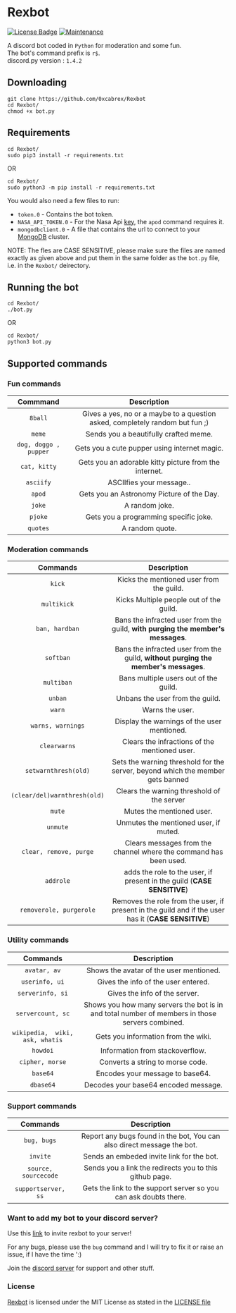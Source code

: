 # Rexbot
[![License Badge](https://img.shields.io/badge/license-MIT-blue.svg)](LICENSE)
[![Maintenance](https://img.shields.io/badge/Maintained%3F-yes-green.svg)](CHANGELOG)

A discord bot coded in `Python` for moderation and some fun.  
The bot's command prefix is `r$`.  
discord.py version : `1.4.2`

## Downloading

```
git clone https://github.com/0xcabrex/Rexbot
cd Rexbot/
chmod +x bot.py
```

## Requirements

```
cd Rexbot/
sudo pip3 install -r requirements.txt
```
OR
```
cd Rexbot/
sudo python3 -m pip install -r requirements.txt
```  

You would also need a few files to run: 

- `token.0` - Contains the bot token.
- `NASA_API_TOKEN.0` - For the Nasa Api [key](https://api.nasa.gov/ "Get your api key here"), the `apod` command requires it.
- `mongodbclient.0` - A file that contains the url to connect to your [MongoDB](https://mongodb.com "MongoDB") cluster.  

NOTE: The fles are CASE SENSITIVE, please make sure the files are named exactly as given above and put them in the same folder as the 
`bot.py` file, i.e. in the `Rexbot/` deirectory.  


## Running the bot

```
cd Rexbot/
./bot.py
```
OR
```
cd Rexbot/
python3 bot.py
```


## Supported commands

### Fun commands

|        Commmand         |                                 Description                                 |
|:-----------------------:|:---------------------------------------------------------------------------:|
| `8ball`                 | Gives a yes, no or a maybe to a question asked, completely random but fun ;)| 
| `meme`                  | Sends you a beautifully crafted meme.                                       |
| `dog, doggo , pupper`   | Gets you a cute pupper using internet magic.                                |
| `cat, kitty`            | Gets you an adorable kitty picture from the internet.                       |
| `asciify`               | ASCIIfies your message..                                                    |
| `apod`                  | Gets you an Astronomy Picture of the Day.                                   |
| `joke`                  | A random joke.                                                              |
| `pjoke`                 | Gets you a programming specific joke.                                       |
| `quotes`                | A random quote.                                                             |

### Moderation commands

|        Commands             |                                         Description                                                |
|:---------------------------:|:--------------------------------------------------------------------------------------------------:|
| `kick`                      | Kicks the mentioned user from the guild.                                                           |
| `multikick`                 | Kicks Multiple people out of the guild.                                                            |
| `ban, hardban`              | Bans the infracted user from the guild, **with purging the member's messages**.                    |
| `softban`                   | Bans the infracted user from the guild, **without purging the member's messages**.                 |
| `multiban`                  | Bans multiple users out of the guild.                                                              |
| `unban`                     | Unbans the user from the guild.                                                                    |
| `warn`                      | Warns the user.                                                                                    |
| `warns, warnings`           | Display the warnings of the user mentioned.                                                        |
| `clearwarns`                | Clears the infractions of the mentioned user.                                                      |
| `setwarnthresh(old)`        | Sets the warning threshold for the server, beyond which the member gets banned                     |
| `(clear/del)warnthresh(old)`| Clears the warning threshold of the server                                                         |
| `mute`                      | Mutes the mentioned user.                                                                          |
| `unmute`                    | Unmutes the mentioned user, if muted.                                                              |
| `clear, remove, purge`      | Clears messages from the channel where the command has been used.                                  |
| `addrole`                   | adds the role to the user, if present in the guild (**CASE SENSITIVE**)                            |
| `removerole, purgerole`     | Removes the role from the user, if present in the guild and if the user has it (**CASE SENSITIVE**)|

### Utility commands

|            Commands               |                                          Description                                           |
|:---------------------------------:|:----------------------------------------------------------------------------------------------:|
| `avatar, av`                      | Shows the avatar of the user mentioned.                                                        |
| `userinfo, ui`                    | Gives the info of the user entered.                                                            |
| `serverinfo, si`                  | Gives the info of the server.                                                                  |
| `servercount, sc`                 | Shows you how many servers the bot is in and total number of members in those servers combined.|
| `wikipedia,  wiki, ask, whatis`   | Gets you information from the wiki.                                                            |
| `howdoi`                          | Information from stackoverflow.                                                                |
| `cipher, morse`                   | Converts a string to morse code.                                                               |
| `base64`                          | Encodes your message to base64.                                                                |
| `dbase64`                         | Decodes your base64 encoded message.                                                           |

### Support commands

|       Commands        |                          Description                                  |
|:---------------------:|:---------------------------------------------------------------------:|
| `bug, bugs`           | Report any bugs found in the bot, You can also direct message the bot.|
| `invite`              | Sends an embeded invite link for the bot.                             |
| `source, sourcecode`  | Sends you a link the redirects you to this github page.               |
| `supportserver, ss`   | Gets the link to the support server so you can ask doubts there.      |


### Want to add my bot to your discord server?

Use this [link](https://discord.com/api/oauth2/authorize?client_id=732538419787595846&permissions=8&scope=bot "Invite me to your server!") to invite rexbot to your server!  

For any bugs, please use the `bug` command and I will try to fix it or raise an issue, if I have the time ':)   

Join the [discord server](https://discord.gg/Gcv69JM "<CyberSpace> Hacking & Coding") for support and other stuff.


### License

[Rexbot](https://github.com/0xcabrex/Rexbot) is licensed under the MIT License as stated in the [LICENSE file](LICENSE)